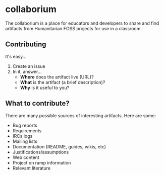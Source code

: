 collaborium
===========

The collaborium is a place for educators and developers to share and find artifacts from Humanitarian FOSS projects for use in a classroom.


Contributing
------------

It's easy...

1. Create an issue
2. In it, answer...
    * __Where__ does the artifact live (URL)?
    * __What__ is the artifact (a brief description)?
    * __Why__ is it useful to you?


What to contribute?
-------------------

There are many possible sources of interesting artifacts. Here are some:

* Bug reports
* Requirements
* IRCs logs
* Mailing lists
* Documentation (README, guides, wikis, etc)
* Justifications/assumptions
* Web content
* Project on ramp information
* Relevant literature
